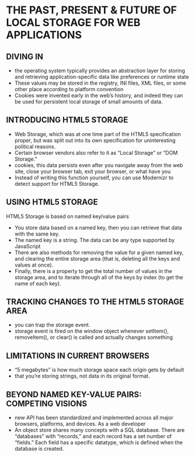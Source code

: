 # THE PAST, PRESENT & FUTURE OF LOCAL STORAGE FOR WEB APPLICATIONS
## DIVING IN
* the operating system typically provides an abstraction layer for storing and retrieving application-specific data like preferences or runtime state
* These values may be stored in the registry, INI files, XML files, or some other place according to platform convention
* Cookies were invented early in the web’s history, and indeed they can be used for persistent local storage of small amounts of data.
## INTRODUCING HTML5 STORAGE
*  Web Storage, which was at one time part of the HTML5 specification proper, but was split out into its own specification for uninteresting political reasons.
* Certain browser vendors also refer to it as “Local Storage” or “DOM Storage.”
* cookies, this data persists even after you navigate away from the web site, close your browser tab, exit your browser, or what have you
* Instead of writing this function yourself, you can use Modernizr to detect support for HTML5 Storage.

## USING HTML5 STORAGE
HTML5 Storage is based on named key/value pairs
* You store data based on a named key, then you can retrieve that data with the same key. 
* The named key is a string. The data can be any type supported by JavaScript
* There are also methods for removing the value for a given named key, and clearing the entire storage area (that is, deleting all the keys and values at once).
* Finally, there is a property to get the total number of values in the storage area, and to iterate through all of the keys by index (to get the name of each key).
## TRACKING CHANGES TO THE HTML5 STORAGE AREA
* you can trap the storage event. 
* storage event is fired on the window object whenever setItem(), removeItem(), or clear() is called and actually changes something
## LIMITATIONS IN CURRENT BROWSERS
* “5 megabytes” is how much storage space each origin gets by default
* that you’re storing strings, not data in its original format.
## BEYOND NAMED KEY-VALUE PAIRS: COMPETING VISIONS
* new API has been standardized and implemented across all major browsers, platforms, and devices. As a web developer
*  An object store shares many concepts with a SQL database. There are “databases” with “records,” and each record has a set number of “fields.” Each field has a specific datatype, which is defined when the database is created.
